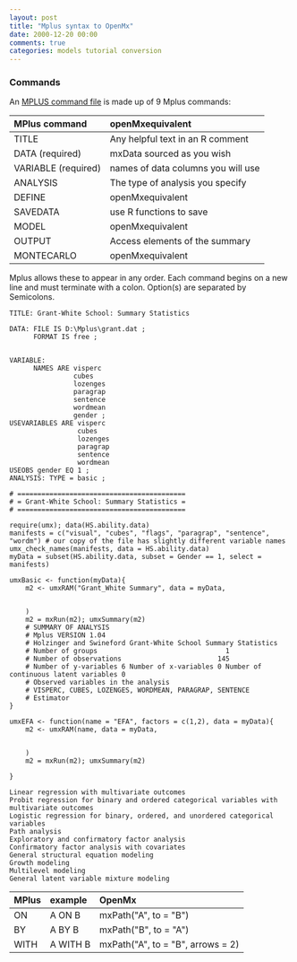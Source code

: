 ```yaml
---
layout: post
title: "Mplus syntax to OpenMx"
date: 2000-12-20 00:00
comments: true
categories: models tutorial conversion
---
```


<a name="top"></a>

### Commands
An [MPLUS command file](http://www.statmodel.com/language.html) is made up of 9 Mplus commands:

| MPlus command       | openMxequivalent                   |
|:--------------------|:-----------------------------------|
| TITLE               | Any helpful text in an R comment   |
| DATA (required)     | mxData sourced as you wish         |
| VARIABLE (required) | names of data columns you will use |
| ANALYSIS            | The type of analysis you specify   |
| DEFINE              | openMxequivalent                   |
| SAVEDATA            | use R functions to save            |
| MODEL               | openMxequivalent                   |
| OUTPUT              | Access elements of the summary     |
| MONTECARLO          | openMxequivalent                   |


Mplus allows these to appear in any order. Each command begins on a new line and must terminate with a colon. Option(s) are separated by Semicolons.

    TITLE: Grant-White School: Summary Statistics
    
    DATA: FILE IS D:\Mplus\grant.dat ;
          FORMAT IS free ;
    
    
    VARIABLE:
          NAMES ARE visperc
    	            cubes
    				lozenges
    				paragrap
    				sentence
    				wordmean
    				gender ;
    USEVARIABLES ARE visperc
                     cubes
                     lozenges
                     paragrap
      				 sentence
    				 wordmean
    USEOBS gender EQ 1 ;
    ANALYSIS: TYPE = basic ;


```splus
# ==========================================
# = Grant-White School: Summary Statistics =
# ==========================================

require(umx); data(HS.ability.data)
manifests = c("visual", "cubes", "flags", "paragrap", "sentence", "wordm") # our copy of the file has slightly different variable names
umx_check_names(manifests, data = HS.ability.data)
myData = subset(HS.ability.data, subset = Gender == 1, select = manifests)

umxBasic <- function(myData){
	m2 <- umxRAM("Grant_White Summary", data = myData,
	
	
	)
	m2 = mxRun(m2); umxSummary(m2)
	# SUMMARY OF ANALYSIS
	# Mplus VERSION 1.04
	# Holzinger and Swineford Grant-White School Summary Statistics
	# Number of groups                                1
	# Number of observations                        145
	# Number of y-variables 6 Number of x-variables 0 Number of continuous latent variables 0
	# Observed variables in the analysis
	# VISPERC, CUBES, LOZENGES, WORDMEAN, PARAGRAP, SENTENCE
	# Estimator		
}

umxEFA <- function(name = "EFA", factors = c(1,2), data = myData){
	m2 <- umxRAM(name, data = myData,
	
	
	)
	m2 = mxRun(m2); umxSummary(m2)
	
}

Linear regression with multivariate outcomes
Probit regression for binary and ordered categorical variables with multivariate outcomes
Logistic regression for binary, ordered, and unordered categorical variables
Path analysis
Exploratory and confirmatory factor analysis
Confirmatory factor analysis with covariates
General structural equation modeling
Growth modeling
Multilevel modeling
General latent variable mixture modeling

```


| MPlus | example  | OpenMx                          |
|:------|:---------|:--------------------------------|
| ON    | A ON B   | mxPath("A", to = "B")           |
| BY    | A BY B   | mxPath("B", to = "A")           |
| WITH  | A WITH B | mxPath("A", to = "B", arrows = 2) |

